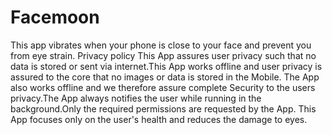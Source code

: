 # Facemoon
This app vibrates when your phone is close to your face and prevent you from eye strain.
Privacy policy
This App assures user privacy such that no data is stored or sent via internet.This App works offline and user privacy is assured to the core that no images or data is stored in the Mobile. The App also works offline and we therefore assure complete Security to the users privacy.The App always notifies the user while running in the background.Only the required permissions are requested by the App. This App focuses only on the user's health and reduces the damage to eyes.
